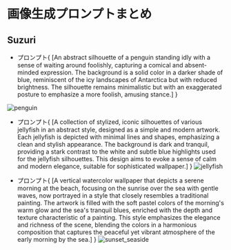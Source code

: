 # 画像生成プロンプトまとめ

## Suzuri
- プロンプト{
    [An abstract silhouette of a penguin standing idly with a sense of waiting around foolishly, capturing a comical and absent-minded expression. The background is a solid color in a darker shade of blue, reminiscent of the icy landscapes of Antarctica but with reduced brightness. The silhouette remains minimalistic but with an exaggerated posture to emphasize a more foolish, amusing stance.]
}

![penguin](https://github.com/nsh00/samples/blob/main/Generate_imege/assets/penguin_silhouette.png)

- プロンプト{
    [A collection of stylized, iconic silhouettes of various jellyfish in an abstract style, designed as a simple and modern artwork. Each jellyfish is depicted with minimal lines and shapes, emphasizing a clean and stylish appearance. The background is dark and tranquil, providing a stark contrast to the white and subtle blue highlights used for the jellyfish silhouettes. This design aims to evoke a sense of calm and modern elegance, suitable for sophisticated wallpaper.]
}
![jellyfish](https://github.com/nsh00/samples/blob/main/Generate_imege/assets/jellyfishpng.png)


- プロンプト{
    [A vertical watercolor wallpaper that depicts a serene morning at the beach, focusing on the sunrise over the sea with gentle waves, now portrayed in a style that closely resembles a traditional painting. The artwork is filled with the soft pastel colors of the morning's warm glow and the sea's tranquil blues, enriched with the depth and texture characteristic of a painting. This style emphasizes the elegance and richness of the scene, blending the colors in a harmonious composition that captures the peaceful yet vibrant atmosphere of the early morning by the sea.]
}
![sunset_seaside](https://github.com/nsh00/samples/blob/main/Generate_imege/assets/sunset_seaside.png)
